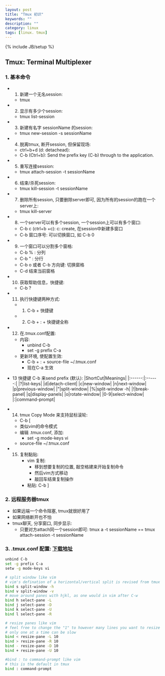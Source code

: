 ```yaml
---
layout: post
title: "Tmux 初识"
keywords: ""
description: ""
category: linux
tags: [linux. tmux]
---
```

{% include JB/setup %}

## Tmux: Terminal Multiplexer

### 1. 基本命令
* 1. 新建一个无名session: 
    * tmux
* 2. 显示有多少个session: 
    * tmux list-session
* 3. 新建有名字 sessionName 的session: 
    * tmux new-session -s sessionName
* 4. 脱离tmux, 断开session, 但保留现场:
    * ctrl+b+d (d: detachead):
    * C-b (Ctrl+b): Send the prefix key (C-b) through to the application.
* 5. 重写连接session: 
    * tmux attach-session -t sessionName
* 6. 结束/杀死session:
    * tmux kill-session -t sessionName
* 7. 删除所有session, 只要删除server即可, 因为所有的session的跑在一个server上:
    * tmux kill-server
* 8. 一个server可以有多个session, 一个session上可以有多个窗口:
    * C-b c (ctrl+b +c): c: create, 在session中新建多窗口
    * C-b 窗口序号: 可以切换窗口, 如 C-b 0
* 9. 一个窗口可以分割多个窗格:
    * C-b % : 分列
    * C-b " : 分行
    * C-b o 或者 C-b 方向键: 切换窗格
    * C-d 结束当前窗格
* 10. 获取帮助信息，快捷键:
    * C-b ?
* 11. 执行快捷键两种方式:
    * 1. C-b + 快捷键
    * 2. C-b + : + 快捷键全称
* 12. 在.tmux.conf配置:
    * 内容:
        * unbind C-b
        * set -g prefix C-a
    * 更新环境, 使配置生效:
        * C-b + : + source-file ~/.tmux.conf
        * 现在C-a 生效

* 13 快捷键 C-b 来send prefix (默认):
|ShortCut|Meanings|
|:------:|:------:|
|?|list-keys|
|d|detach-client|
|c|new-window|
|n|next-window|
|p|previous-window|
|"|split-window|
|%|split-window -h|
|!|break-panel|
|q|display-panels|
|o|rotate-window|
|0-9|select-window|
|:|command-prompt|

* 14. tmux Copy Mode 来支持鼠标滚轮:
    * C-b \[
    * 类似vim的命令模式
    * 编辑 .tmux.conf, 添加:
        * set -g mode-keys vi
    * source-file ~/.tmux.conf
* 15. 复制黏贴:
        * vim 复制:
            * 移到想要复制的位置, 敲空格建来开始复制命令
            * 然后vim方式移动
            * 敲回车结束复制操作
        * 粘贴: C-b \]

### 2. 远程服务器tmux
* 如果远端一个命令阻塞, tmux就很好用了
* 如果网络断开也不怕
* tmux聊天, 分享窗口, 同步显示:
    * 只要对方attach同一个session即可: tmux a -t sessionName == tmux attach-session -t sessionName

### 3. .tmux.conf 配置: [下载地址]({{site.url}}/assets/conf/.tmux.conf)
```bash
unbind C-b
set -g prefix C-a
setw -g mode-keys vi

# split window like vim
# vim's defination of a horizontal/vertical split is revised from tmux's
bind s split-window -h
bind v split-window -v
# move around panes with hjkl, as one would in vim after C-w
bind h select-pane -L
bind j select-pane -D
bind k select-pane -U
bind l select-pane -R

# resize panes like vim
# feel free to change the "1" to however many lines you want to resize by
# only one at a time can be slow
bind < resize-pane -L 10
bind > resize-pane -R 10
bind - resize-pane -D 10
bind + resize-pane -U 10

#bind : to command-prompt like vim
# this is the default in tmux
bind : command-prompt
```
